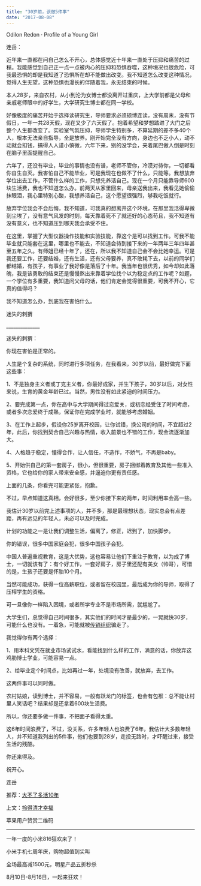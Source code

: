 ```yaml
---
title: "30岁前，该做5件事"
date: "2017-08-08"
---
```


Odilon Redon · Profile of a Young Girl

连岳：

近年来一直都在问自己怎么不开心，总体感觉近十年来一直处于压抑和痛苦的过程。我能感觉到自己正一点一点被内心的压抑和恐惧吞噬，这种境况也很危险，可我最恐惧的却是我知道了恐惧所在却不能做出改变。我不知道怎么改变这种情况，觉得人生无望，这种恐惧也漫长的伴随着我，永无结束的时候。

本人28岁，来自农村，从小到沦为女博士都没离开过重庆，上大学前都是父母和亲戚老师眼中的好学生，大学研究生博士都在同一学校。

好像极度的痛苦开始于选择读研究生，导师要求必须硕博连读，没有周末，没有节假日，一年一共28天假，现在又少了六天假了。抱着希望和梦想踏进了大门之后整个人生都改变了。实验室气氛压抑，导师学生特别多，不算延期的差不多40个人，根本无法亲自指导，全是放养。刚开始完全没有方向，身边也不乏小人，动不动就会扣钱，搞得人人谨小慎微，六年下来，别的没学会，夹着尾巴做人倒是时刻在脑子里面提醒自己。

六年了，还没有毕业，毕业的事情也没有谱，老师不管你，冷漠对待你，一切都看你自生自灭。我害怕自己不能毕业，可是我现在也做不了什么，只能等。我想放弃学位出去工作，不管什么样的工作，只想先养活自己。现在一个月只能靠导师600块生活费，我也不知道怎么办。前两天从家里回来，母亲送我出来，我看见她偷偷抹眼泪，我心里特别心酸，我想养活自己，这个愿望很强烈，够我吃饭就行。

放弃学位我会不会后悔，我不知道，可我真的想离开这个环境，在那里我活得卑微到尘埃了，没有意气风发的时刻，每天靠着死不了就还好的心态苟且，我不知道有没有意义，也不知道压到哪天我会承受不住。

在这里，掌握了大型仪器操作技能和实验技能，靠这个是可以找到工作。可我不能毕业就只能套在这里，哪里也不能去，不知道会待到接下来的一年两年三年四年甚至五年之久。有师姐已经十年了，还在，所以我不知道自己会不会比她幸运。可是我还要工作，还要结婚，还有生活，还有父母要养，真不敢耗下去，以前的同学们都结婚，有孩子，有事业了我好像是落后了十年。我当年也很优秀，如今却如此落魄，我是该勇敢的结束还是慢慢熬出来靠着学位找个以为稳定点的工作呢？如题，一个学位有多重要，我知道问父母的话，他们肯定会觉得很重要，可我不开心，它真的值得吗？

我不知道怎么办，到底我在害怕什么。

迷失的刺猬

\_\_\_\_\_\_\_\_\_\_\_\_\_\_

迷失的刺猬：

你现在害怕是正常的。

人生是个复杂的系统，同时进行多项任务，在我看来，30岁以前，最好做完下面这些事：

1、不是独身主义者或丁克主义者，你最好成家，并生下孩子，30岁以后，对女性来说，生育的黄金年龄已过。当然，男性没有如此紧迫的时间压力。

2、要完成第一点，你在高中与大学期间得过恋爱关，或初恋经受住了时间考虑，或者多次恋爱终于成熟，保证你在完成学业时，就能够考虑婚姻。

3、在工作上起步，假设你25岁离开校园，让你试错，换公司的时间，不宜超过2年，此后，你找到契合自己兴趣与热情，收入前景也不错的工作，现金流逐渐加大。

4、人格趋于稳定，懂得合作，让人信任，不造作，不娇气，不再是baby。

5、开始供自己的第一套房子，很小，但很重要，房子捆绑着教育及其他一些准入资格，它也给你的家人带来安全感，并逼迫你更有责任感。

上面的几条，你看完可能更紧张，抱歉。

不过，早点知道这真相，会好很多，至少你接下来的两年，时间利用率会高一些。

我估计30岁以前完上述事项的人，并不多，那是最理想状态，现实总会有点差距，再有远见的年轻人，未必可以及时完成。

计划的功能之一是让我们调整生活，偏离了，修正，迟到了，加快脚步。

你的错误，很多中国家庭会犯，很多中国孩子会犯。

中国人普遍重视教育，这是大优势，这也容易让他们下重注于教育，以为成了博士，一切就该有了：有个好工作，一套好房子，房子里还配有美女（帅哥），可惜的是，生孩子还要是怀胎10个月。

当然可能成功，获得一位高薪职位，或者留在校园里，最后成为你的导师，取得了压榨学生的资格。

可一旦像你一样陷入困境，或者所学专业不是市场所需，就尴尬了。 

大学生们，总觉得自己时间很多，其实他们的时间才是最少的，一晃就快30岁，可能什么也没有。一着急，可能就被[传销组织](http://mp.weixin.qq.com/s?__biz=MjM5NDU0Mjk2MQ==&mid=2651623322&idx=1&sn=ee5908f877774a5ba27b9027fc3d9305&chksm=bd7e0b848a09829255db7af45cabe3685408b68c64553190a732da4648b6b31f3a1a4b8bb56f&scene=21#wechat_redirect)骗走了。

我觉得你有两个选择：

1、用本科文凭在就业市场试试水，看能找到什么样的工作，满意的话，你放弃这鸡肋博士学业，可能容易一点。

2、给毕业定个时间点，比如再过一年，处境没有改善，就放弃，去工作。

这两件事可以同时做。

农村姑娘，读到博士，并不容易，一般有跃龙门的标签，也会有包袱：总不能让村里人笑话吧？结果却是还拿着600块生活费。

所以，你还要多做一件事，不把面子看得太重。

这6年时间浪费了，不过，没关系，许多年轻人也浪费了6年，我估计大多数年轻人，并不知道我列出的5件事，他们也要到28岁，走投无路时，才吓醒过来，接受生活的残酷。

你还来得及。

祝开心。

连岳

推荐：[大不了多活10年](http://mp.weixin.qq.com/s?__biz=MjM5NDU0Mjk2MQ==&mid=2651622927&idx=1&sn=cde7735257367a8cc615dfdcc15f8c87&chksm=bd7e0a118a098307db19a85bc7e56b9967b1dcb778f4bba1b509c7070b4cc666417ef61b3366&scene=21#wechat_redirect)

上文：[拎得清才幸福](http://mp.weixin.qq.com/s?__biz=MjM5NDU0Mjk2MQ==&mid=2651623337&idx=1&sn=75cf93c9bca3ef85a83f61d50e7754d3&chksm=bd7e0bb78a0982a1c375c71805b517581ffaea4ea1eeca9293d46142271821a52a4b688cd302&scene=21#wechat_redirect)

苹果用户赞赏二维码

* * *

一年一度的小米816狂欢来了！

小米手机七周年庆，购物超值到尖叫

全场最高减1500元，明星产品五折秒杀

8月10日-8月16日，一起来狂欢！
